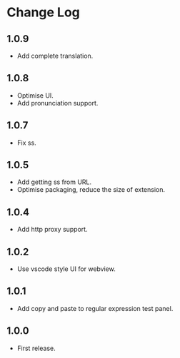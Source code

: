 # Change Log

## 1.0.9
- Add complete translation.

## 1.0.8
- Optimise UI.
- Add pronunciation support.

## 1.0.7
- Fix ss.

## 1.0.5
- Add getting ss from URL.
- Optimise packaging, reduce the size of extension.

## 1.0.4
- Add http proxy support.

## 1.0.2
- Use vscode style UI for webview.

## 1.0.1
- Add copy and paste to regular expression test panel.

## 1.0.0
- First release.